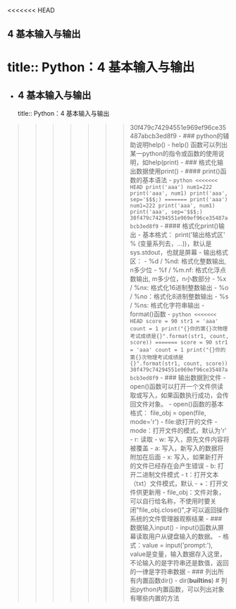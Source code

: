 <<<<<<< HEAD
## 4 基本输入与输出
title:: Python：4 基本输入与输出
=======
- ## 4 基本输入与输出
  title:: Python：4 基本输入与输出
>>>>>>> 30f479c74294551e969ef96ce35487abcb3ed8f9
	- ### python的辅助说明help()
		- help() 函数可以列出某一python的指令或函数的使用说明，如help(print)
	- ### 格式化输出数据使用print()
		- #### print()函数的基本语法
			- ``` python
<<<<<<< HEAD
			  print('aaa')
			  num1=222
			  print('aaa', num1)
			  print('aaa', sep='$$$;)
=======
			  			    print('aaa')
			  			    num1=222
			  			    print('aaa', num1)
			  			    print('aaa', sep='$$$;)
>>>>>>> 30f479c74294551e969ef96ce35487abcb3ed8f9
			  ```
		- #### 格式化print()输出
			- 基本格式： print('输出格式区' % (变量系列去，...))，默认是sys.stdout，也就是屏幕
			- 输出格式区：
				- %d / %nd: 格式化整数输出, n多少位
				- %f / %m.nf: 格式化浮点数输出, m多少位，n小数部分
				- %x / %nx: 格式化16进制整数输出
				- %o / %no：格式化8进制整数输出
				- %s / %ns: 格式化字符串输出
			- format()函数
				- ``` python
<<<<<<< HEAD
				  score = 90
				  str1 = 'aaa'
				  count = 1
				  print("{}你的第{}次物理考试成绩是{}".format(str1, count, score))
=======
				  				    score = 90
				  				    str1 = 'aaa'
				  				    count = 1
				  				    print("{}你的第{}次物理考试成绩是{}".format(str1, count, score))
>>>>>>> 30f479c74294551e969ef96ce35487abcb3ed8f9
				  ```
	- ### 输出数据到文件
		- open()函数可以打开一个文件供读取或写入，如果函数执行成功，会传回文件对象。
		- open()函数的基本格式： file_obj = open(file, mode='r')
			- file:欲打开的文件
			- mode：打开文件的模式，默认为'r'
				- r: 读取
				- w: 写入，原先文件内容将被覆盖
				- a: 写入，新写入的数据将附加在后面
				- x: 写入，如果新打开的文件已经存在会产生错误
				- b: 打开二进制文件模式
				- t：打开文本（txt）文件模式，默认
				- +：打开文件供更新用
			- file_obj：文件对象，可以自行给名称，不使用时要关闭"file_obj.close()",才可以返回操作系统的文件管理器观察结果
	- ### 数据输入input()
		- input()函数从屏幕读取用户从键盘输入的数据。
		- 格式：value = input('prompt:'), value是变量，输入数据存入这里，不论输入的是字符串还是数值，返回的一律是字符串数据
	- ### 列出所有内置函数dir()
		- dir(**builtins**)  # 列出python内置函数，可以列出对象有哪些内置的方法